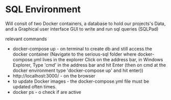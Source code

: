 # SQL Environment

Will consit of two Docker containers, a database to hold our projects's Data, and a Graphical user interface GUI to write and run sql queries (SQLPad)

relevant commands
- docker-compose up - on terminal to create db and still access the docker container
(Navigate to the serious-sql folder where docker-compose.yml lives in the explorer
Click on the address bar, in Windows Explorer, Type 'cmd' in the address bar and hit Enter (then on cmd at the docker environment type 'docker-compose up' and hit enter))
- http://localhost:3000/ - on the browser
- to update Docker images - the docker-compose.yml file must be updated often times.
- docker ps - o check if are active
